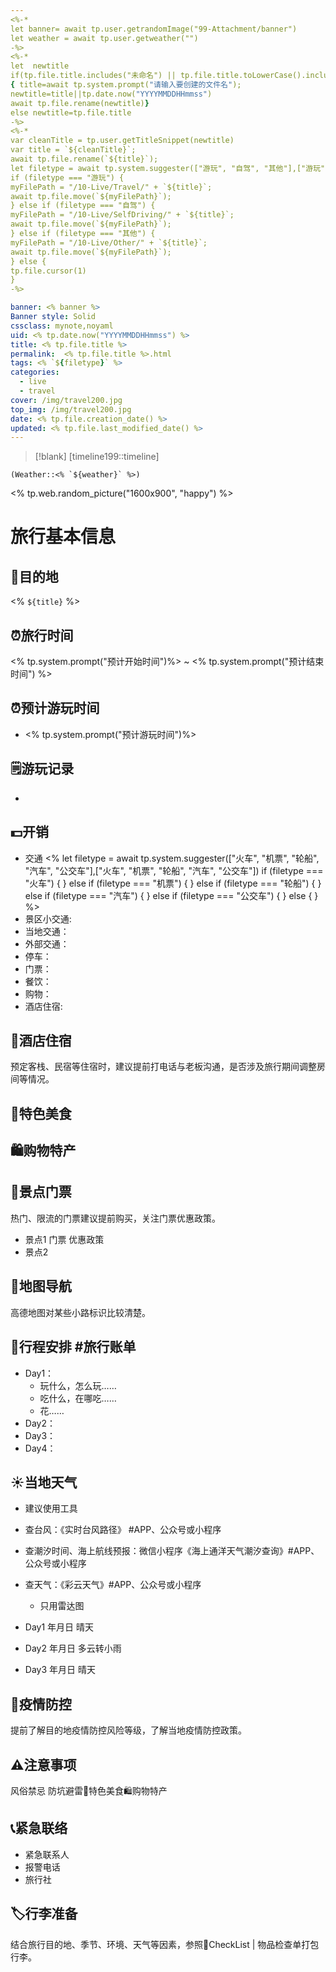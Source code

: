```yaml
---
<%-*
let banner= await tp.user.getrandomImage("99-Attachment/banner")
let weather = await tp.user.getweather("")
-%>
<%-*
let  newtitle
if(tp.file.title.includes("未命名") || tp.file.title.toLowerCase().includes("untitled"))
{ title=await tp.system.prompt("请输入要创建的文件名");
newtitle=title||tp.date.now("YYYYMMDDHHmmss")
await tp.file.rename(newtitle)}
else newtitle=tp.file.title
-%>
<%-*
var cleanTitle = tp.user.getTitleSnippet(newtitle)
var title = `${cleanTitle}`;
await tp.file.rename(`${title}`);
let filetype = await tp.system.suggester(["游玩", "自驾", "其他"],["游玩", "自驾", "其他"], false, "路径放到哪里？")
if (filetype === "游玩") {
myFilePath = "/10-Live/Travel/" + `${title}`;
await tp.file.move(`${myFilePath}`);
} else if (filetype === "自驾") {
myFilePath = "/10-Live/SelfDriving/" + `${title}`;
await tp.file.move(`${myFilePath}`);
} else if (filetype === "其他") {
myFilePath = "/10-Live/Other/" + `${title}`;
await tp.file.move(`${myFilePath}`);
} else {
tp.file.cursor(1)
}
-%>

banner: <% banner %>
Banner style: Solid
cssclass: mynote,noyaml
uid: <% tp.date.now("YYYYMMDDHHmmss") %> 
title: <% tp.file.title %>
permalink:  <% tp.file.title %>.html
tags: <% `${filetype}` %>
categories:
  - live
  - travel
cover: /img/travel200.jpg
top_img: /img/travel200.jpg
date: <% tp.file.creation_date() %>
updated: <% tp.file.last_modified_date() %>
---
```

> [!blank] 
> [timeline199::timeline]
```ad-flex
(Weather::<% `${weather}` %>)
```

<% tp.web.random_picture("1600x900", "happy") %>

# 旅行基本信息


## 🎏目的地
 <% `${title}` %>

## ⏰旅行时间
<% tp.system.prompt("预计开始时间")%> ~  <% tp.system.prompt("预计结束时间") %>

## ⏰预计游玩时间
- <% tp.system.prompt("预计游玩时间")%>

## 🗒游玩记录
- 

## 💵开销

- 交通 
<% let filetype = await tp.system.suggester(["火车", "机票", "轮船", "汽车", "公交车"],["火车", "机票", "轮船", "汽车", "公交车"])
if (filetype === "火车") {
} else if (filetype === "机票") {
} else if (filetype === "轮船") {
} else if (filetype === "汽车") {
} else if (filetype === "公交车") {
} else {
}
%>
- 景区小交通:
- 当地交通：
- 外部交通：
- 停车：
- 门票：
- 餐饮：
- 购物：
- 酒店住宿:

## 🏨酒店住宿
预定客栈、民宿等住宿时，建议提前打电话与老板沟通，是否涉及旅行期间调整房间等情况。

## 🍚特色美食

## 🛍️购物特产

## 🎫景点门票
热门、限流的门票建议提前购买，关注门票优惠政策。

- 景点1  门票  优惠政策
- 景点2

## 🧭地图导航
高德地图对某些小路标识比较清楚。

## 📑行程安排 #旅行账单
- Day1：
    - 玩什么，怎么玩……
    - 吃什么，在哪吃……
    - 花……
- Day2：
- Day3：
- Day4：

## ☀️当地天气
- 建议使用工具
- 查台风：《实时台风路径》 #APP、公众号或小程序
- 查潮汐时间、海上航线预报：微信小程序《海上通洋天气潮汐查询》#APP、公众号或小程序
- 查天气：《彩云天气》#APP、公众号或小程序
    - 只用雷达图

- Day1  年月日   晴天
- Day2  年月日   多云转小雨
- Day3  年月日   晴天

## 🦠疫情防控
提前了解目的地疫情防控风险等级，了解当地疫情防控政策。

## ⚠️注意事项
风俗禁忌
防坑避雷🍚特色美食🛍️购物特产

## 📞紧急联络
- 紧急联系人
- 报警电话
- 旅行社

## 🏷️行李准备
结合旅行目的地、季节、环境、天气等因素，参照📇CheckList  | 物品检查单打包行李。

